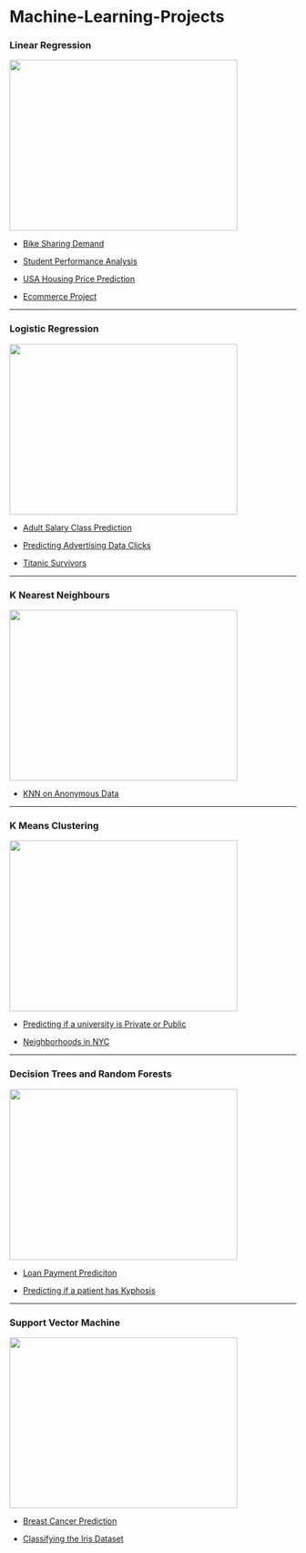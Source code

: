 # Machine-Learning-Projects

### Linear Regression

<img src="https://slideplayer.com/slide/6053182/20/images/10/Simple+Linear+Regression+Model.jpg" width="400" height="300"/>

* [Bike Sharing Demand](https://github.com/Akarsh654/Machine-Learning-Projects/blob/master/Linear%20Regression/Bike%20Sharing%20Demand%20Kaggle%20Challenge/Bike%20Sharing%20Demand%20Kaggle%20Challenge.R) 

* [Student Performance Analysis](https://github.com/Akarsh654/Machine-Learning-Projects/blob/master/Linear%20Regression/Student%20Perfomance%20Analysis/linearreg.R)

* [USA Housing Price Prediction](https://github.com/Akarsh654/Machine-Learning-Projects/blob/master/Linear%20Regression/USA%20housing%20prices%20prediction/USA%20Housing%20Prices%20Prediction.ipynb)

* [Ecommerce Project](https://github.com/Akarsh654/Machine-Learning-Projects/blob/master/Linear%20Regression/Ecommerce/Ecommerce%20Project.ipynb)

-----

### Logistic Regression

<img src="https://analyticsbuddhu.files.wordpress.com/2016/07/multinomial-logistic-regression-with-apache-spark-4-638.jpg?w=638&h=400&crop=1" width="400" height="300"/> 

* [Adult Salary Class Prediction](https://github.com/Akarsh654/Machine-Learning-Projects/blob/master/Logistic%20Regression/Adult%20Salary-Class%20Prediction/Adult_SalaryClass_Prediction.R)

* [Predicting Advertising Data Clicks](https://github.com/Akarsh654/Machine-Learning-Projects/blob/master/Logistic%20Regression/Advertising%20Data/Advertising%20Data%20.ipynb)

* [Titanic Survivors](https://github.com/Akarsh654/Machine-Learning-Projects/blob/master/Logistic%20Regression/Titanic%20Survivors%20Kaggle%20Challenge/Titanic_Survivors.ipynb)

-----

### K Nearest Neighbours

<img src="https://miro.medium.com/max/1182/1*U9dOThJUekSHmdXrsSbr_A.png" width="400" height="300"/>

* [KNN on Anonymous Data](https://github.com/Akarsh654/Machine-Learning-Projects/blob/master/K%20Nearest%20Neighbors/KNN%20on%20anonymous%20data/K%20Nearest%20Neighbors%20on%20anonymous%20data.ipynb)

-----

### K Means Clustering

<img src="https://thatware.co/wp-content/uploads/2020/04/k-mean-clustering-1.png" width="400" height="300"/>

* [Predicting if a university is Private or Public](https://github.com/Akarsh654/Machine-Learning-Projects/blob/master/K%20Means%20Clustering/Predicting%20if%20a%20university%20is%20Public%20or%20Private/Predicting%20if%20a%20university%20is%20Private%20or%20Public.ipynb)

* [Neighborhoods in NYC](https://github.com/Akarsh654/Machine-Learning-Projects/blob/master/K%20Means%20Clustering/IBM%20Labs/Neighborhoods-New-York-py-v2.0.ipynb)

-----

### Decision Trees and Random Forests

<img src="https://static.javatpoint.com/tutorial/machine-learning/images/random-forest-algorithm.png" width="400" height="300"/>
 
* [Loan Payment Prediciton](https://github.com/Akarsh654/Machine-Learning-Projects/blob/master/Decision%20Trees%20and%20Random%20Forests/Loan%20Payment%20Prediction/Loan%20Payment%20Prediction%20.ipynb)

* [Predicting if a patient has Kyphosis](https://github.com/Akarsh654/Machine-Learning-Projects/blob/master/Decision%20Trees%20and%20Random%20Forests/Predicting%20Kyphosis%20Kaggle%20Challenge/Kyphosis%20Prediction.ipynb)

-----

### Support Vector Machine

<img src="https://static.packt-cdn.com/products/9781787125933/graphics/B07030_03_09.jpg" width="400" height="300"/>

* [Breast Cancer Prediction](https://github.com/Akarsh654/Machine-Learning-Projects/blob/master/Support%20Vector%20Machine/Breast%20Cancer%20Classification/Breast%20Cancer%20Classification%20using%20SVM.ipynb)

* [Classifying the Iris Dataset](https://github.com/Akarsh654/Machine-Learning-Projects/blob/master/Support%20Vector%20Machine/Classifying%20the%20Iris%20Dataset/Classifying%20the%20Iris%20Dataset%20using%20SVM.ipynb)

